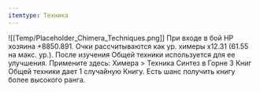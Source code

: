 ```yaml
---
itemtype: Техника
---
```

![[Temp/Placeholder_Chimera_Techniques.png]]
При входе в бой HP хозяина +8850.891. Очки рассчитываются как ур. химеры x12.31 (61.55 на макс. ур.). После изучения Общей техники используется для ее улучшения. Примените здесь: Химера > Техника Синтез в Горне 3 Книг Общей техники дает 1 случайную Книгу. Есть шанс получить книгу более высокого ранга.

